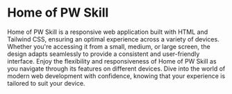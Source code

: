# Home of PW Skill

Home of PW Skill is a responsive web application built with HTML and Tailwind CSS, ensuring an optimal experience across a variety of devices. Whether you're accessing it from a small, medium, or large screen, the design adapts seamlessly to provide a consistent and user-friendly interface. Enjoy the flexibility and responsiveness of Home of PW Skill as you navigate through its features on different devices. Dive into the world of modern web development with confidence, knowing that your experience is tailored to suit your device.

